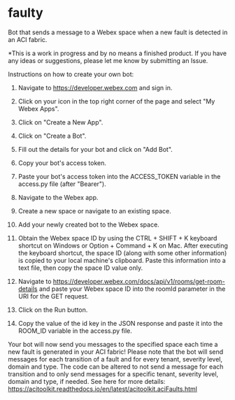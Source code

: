 # faulty
Bot that sends a message to a Webex space when a new fault is detected in an ACI fabric.

*This is a work in progress and by no means a finished product. If you have any ideas or suggestions, please let me know by submitting an Issue.

Instructions on how to create your own bot:

1. Navigate to https://developer.webex.com and sign in.

2. Click on your icon in the top right corner of the page and select "My Webex Apps".

3. Click on "Create a New App".

4. Click on "Create a Bot".

5. Fill out the details for your bot and click on "Add Bot".

6. Copy your bot's access token.

7. Paste your bot's access token into the ACCESS_TOKEN variable in the access.py file (after "Bearer").

8. Navigate to the Webex app.

9. Create a new space or navigate to an existing space.

10. Add your newly created bot to the Webex space.

11. Obtain the Webex space ID by using the CTRL + SHIFT + K keyboard shortcut on Windows or Option + Command + K on Mac. After executing the keyboard shortcut, the space ID (along with some other information) is copied to your local machine's clipboard. Paste this information into a text file, then copy the space ID value only.

12. Navigate to https://developer.webex.com/docs/api/v1/rooms/get-room-details and paste your Webex space ID into the roomId parameter in the URI for the GET request.

13. Click on the Run button.

14. Copy the value of the id key in the JSON response and paste it into the ROOM_ID variable in the access.py file.

Your bot will now send you messages to the specified space each time a new fault is generated in your ACI fabric! Please note that the bot will send messages for each transition of a fault and for every tenant, severity level, domain and type. The code can be altered to not send a message for each transition and to only send messages for a specific tenant, severity level, domain and type, if needed. See here for more details: https://acitoolkit.readthedocs.io/en/latest/acitoolkit.aciFaults.html
